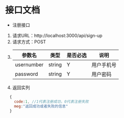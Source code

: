 # 接口文档

- 注册接口
1. 请求URL：http://localhost:3000/api/sign-up
2. 请求方式：POST
3. |参数名|类型|是否必选|说明|
   |------|----|-------|----|
   |usernumber|string|Y|用户手机号|
   |password|string|Y|用户密码|
4. 返回实列
 ```js
   {
     code:1, //1代表注册成功，0代表注册失败
     meg:"返回成功或者失败的信息"
   }
 ```
